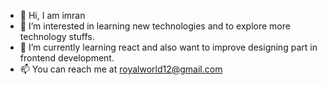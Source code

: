 - 👋 Hi, I am imran
- 👀 I’m interested in learning new technologies and to explore more technology stuffs.
- 🌱 I’m currently learning react and also want to improve designing part in frontend development.
- 📫 You can reach me at royalworld12@gmail.com

<!---
royalworld12/royalworld12 is a ✨ special ✨ repository because its `README.md` (this file) appears on your GitHub profile.
You can click the Preview link to take a look at your changes.
--->
